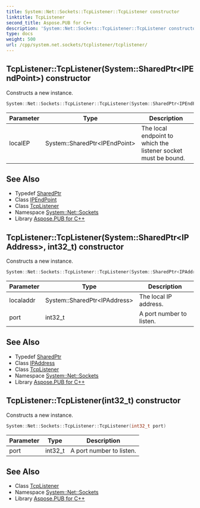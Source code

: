 ```yaml
---
title: System::Net::Sockets::TcpListener::TcpListener constructor
linktitle: TcpListener
second_title: Aspose.PUB for C++
description: 'System::Net::Sockets::TcpListener::TcpListener constructor. Constructs a new instance in C++.'
type: docs
weight: 500
url: /cpp/system.net.sockets/tcplistener/tcplistener/
---
```

## TcpListener::TcpListener(System::SharedPtr\<IPEndPoint\>) constructor


Constructs a new instance.

```cpp
System::Net::Sockets::TcpListener::TcpListener(System::SharedPtr<IPEndPoint> localEP)
```


| Parameter | Type | Description |
| --- | --- | --- |
| localEP | System::SharedPtr\<IPEndPoint\> | The local endpoint to which the listener socket must be bound. |

## See Also

* Typedef [SharedPtr](../../../system/sharedptr/)
* Class [IPEndPoint](../../../system.net/ipendpoint/)
* Class [TcpListener](../)
* Namespace [System::Net::Sockets](../../)
* Library [Aspose.PUB for C++](../../../)
## TcpListener::TcpListener(System::SharedPtr\<IPAddress\>, int32_t) constructor


Constructs a new instance.

```cpp
System::Net::Sockets::TcpListener::TcpListener(System::SharedPtr<IPAddress> localaddr, int32_t port)
```


| Parameter | Type | Description |
| --- | --- | --- |
| localaddr | System::SharedPtr\<IPAddress\> | The local IP address. |
| port | int32_t | A port number to listen. |

## See Also

* Typedef [SharedPtr](../../../system/sharedptr/)
* Class [IPAddress](../../../system.net/ipaddress/)
* Class [TcpListener](../)
* Namespace [System::Net::Sockets](../../)
* Library [Aspose.PUB for C++](../../../)
## TcpListener::TcpListener(int32_t) constructor


Constructs a new instance.

```cpp
System::Net::Sockets::TcpListener::TcpListener(int32_t port)
```


| Parameter | Type | Description |
| --- | --- | --- |
| port | int32_t | A port number to listen. |

## See Also

* Class [TcpListener](../)
* Namespace [System::Net::Sockets](../../)
* Library [Aspose.PUB for C++](../../../)
